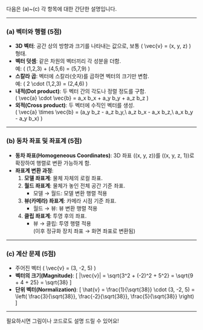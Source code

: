 다음은 (a)~(c) 각 항목에 대한 간단한 설명입니다.

---

### (a) **벡터와 행렬** (5점)

- **3D 벡터**: 공간 상의 방향과 크기를 나타내는 값으로, 보통 \( \vec{v} = (x, y, z) \) 형태.
- **벡터 덧셈**: 같은 차원의 벡터끼리 각 성분을 더함.  
  예: \( (1,2,3) + (4,5,6) = (5,7,9) \)
- **스칼라 곱**: 벡터에 스칼라(숫자)를 곱하면 벡터의 크기만 변함.  
  예: \( 2 \cdot (1,2,3) = (2,4,6) \)
- **내적(Dot product)**: 두 벡터 간의 각도나 정렬 정도를 구함.  
  \( \vec{a} \cdot \vec{b} = a_x b_x + a_y b_y + a_z b_z \)
- **외적(Cross product)**: 두 벡터에 수직인 벡터를 생성.  
  \( \vec{a} \times \vec{b} = (a_y b_z - a_z b_y,\ a_z b_x - a_x b_z,\ a_x b_y - a_y b_x) \)

---

### (b) **동차 좌표 및 좌표계** (5점)

- **동차 좌표(Homogeneous Coordinates)**: 3D 좌표 \((x, y, z)\)를 \((x, y, z, 1)\)로 확장하여 행렬로 변환 가능하게 함.
- **좌표계 변환 과정**:
  1. **모델 좌표계**: 물체 자체의 로컬 좌표.
  2. **월드 좌표계**: 물체가 놓인 전체 공간 기준 좌표.
     - 모델 → 월드: 모델 변환 행렬 적용
  3. **뷰(카메라) 좌표계**: 카메라 시점 기준 좌표.
     - 월드 → 뷰: 뷰 변환 행렬 적용
  4. **클립 좌표계**: 투영 후의 좌표.
     - 뷰 → 클립: 투영 행렬 적용  
     (이후 정규화 장치 좌표 → 화면 좌표로 변환됨)

---

### (c) **계산 문제** (5점)

- 주어진 벡터 \( \vec{v} = (3, -2, 5) \)
- **벡터의 크기(Magnitude)**:
  \[
  |\vec{v}| = \sqrt{3^2 + (-2)^2 + 5^2} = \sqrt{9 + 4 + 25} = \sqrt{38}
  \]
- **단위 벡터(Normalization)**:
  \[
  \hat{v} = \frac{1}{\sqrt{38}} \cdot (3, -2, 5) = \left( \frac{3}{\sqrt{38}}, \frac{-2}{\sqrt{38}}, \frac{5}{\sqrt{38}} \right)
  \]

--- 

필요하시면 그림이나 코드로도 설명 드릴 수 있어요!
